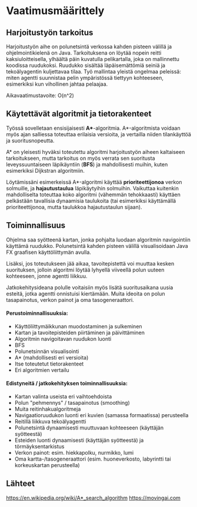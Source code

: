 # Vaatimusmäärittely

## Harjoitustyön tarkoitus

Harjoitustyön aihe on polunetsintä verkossa kahden pisteen välillä ja ohjelmointikielenä on Java. Tarkoituksena on löytää nopein reitti kaksiuloitteisella, ylhäältä päin kuvatulla pelikartalla, joka on mallinnettu koodissa ruudukoksi. Ruudukko sisältää läpäisemättömiä seiniä ja tekoälyagentin kuljettavaa tilaa. Työ mallintaa yleistä ongelmaa peleissä: miten agentti suunnistaa pelin ympäristössä tiettyyn kohteeseen, esimerkiksi kun vihollinen jahtaa pelaajaa.

Aikavaatimustavoite: O(n^2)


## Käytettävät algoritmit ja tietorakenteet

Työssä sovelletaan ensisijaisesti __A*__-algoritmia. A*-algoritmista voidaan myös ajan salliessa toteuttaa erilaisia versioita, ja vertailla niiden tilankäyttöä ja suoritusnopeutta.

A* on yleisesti hyväksi toteutettu algoritmi harjoitustyön aiheen kaltaiseen tarkoitukseen, mutta tarkoitus on myös verrata sen suoritusta leveyssuuntaiseen läpikäyntiin (__BFS__) ja mahdollisesti muihin, kuten esimerkiksi Dijkstran algoritmiin.

Löytämissäni esimerkeissä  A*-algoritmi käyttää __prioriteettijonoa__ verkon solmuille, ja __hajautustaulua__ läpikäytyihin solmuihin. Vaikuttaa kuitenkin mahdolliselta toteuttaa koko algoritmi (vähemmän tehokkaasti) käyttäen pelkästään tavallisia dynaamisia taulukoita (tai esimerkiksi käyttämällä prioriteettijonoa, mutta taulukkoa hajautustaulun sijaan).


## Toiminnallisuus

Ohjelma saa syötteenä kartan, jonka pohjalta luodaan algoritmin navigointiin käyttämä ruudukko. Polunetsintä kahden pisteen välillä visualisoidaan Java FX graafisen käyttöliittymän avulla.

Lisäksi, jos toteutukseen jää aikaa, tavoitepistettä voi muuttaa kesken suorituksen, jolloin algoritmi löytää lyhyellä viiveellä polun uuteen kohteeseen, jonne agentti liikkuu.

Jatkokehitysideana polulle voitaisiin myös lisätä suoritusaikana uusia esteitä, jotka agentti onnistuisi kiertämään. Muita ideoita on polun tasapainotus, verkon painot ja oma tasogeneraattori.

#### Perustoiminnallisuuksia:

* Käyttöliittymäikkunan muodostaminen ja sulkeminen
* Kartan ja tavoitepisteiden piirtäminen ja päivittäminen
* Algoritmin navigoitavan ruudukon luonti
* BFS
* Polunetsinnän visualisointi
* A* (mahdollisesti eri versioita)
* Itse toteutetut tietorakenteet
* Eri algoritmien vertailu

#### Edistyneitä / jatkokehityksen toiminnallisuuksia:

* Kartan valinta useista eri vaihtoehdoista
* Polun "pehmennys" / tasapainotus (smoothing)
* Muita reitinhakualgoritmeja
* Navigaatioruudukon luonti eri kuvien (samassa formaatissa) perusteella
* Reitillä liikkuva tekoälyagentti
* Polunetsintä dynaamisesti muuttuvaan kohteeseen (käyttäjän syötteestä)
* Esteiden luonti dynaamisesti (käyttäjän syötteestä) ja törmäyksentarkistus
* Verkon painot: esim. hiekkapolku, nurmikko, lumi
* Oma kartta-/tasogeneraattori (esim. huoneverkosto, labyrintti tai korkeuskartan perusteella)


##  Lähteet
https://en.wikipedia.org/wiki/A*_search_algorithm
https://movingai.com
